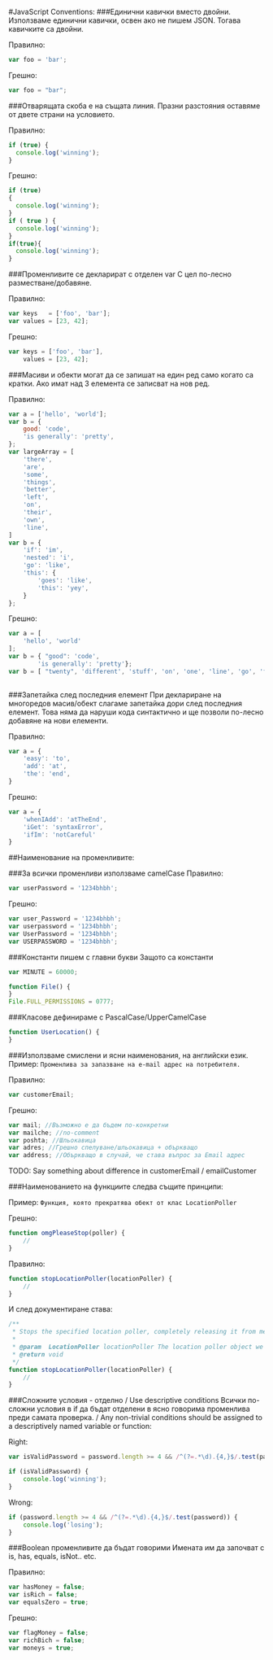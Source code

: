 #JavaScript Conventions:
###Единични кавички вместо двойни.
Използваме единични кавички, освен ако не пишем JSON. Тогава кавичките са двойни.

Правилно:
```js
var foo = 'bar';
```
Грешно:
```js
var foo = "bar";
```
###Отварящата скоба е на същата линия.
Празни разстояния оставяме от двете страни на условието.

Правилно:
```js
if (true) {
  console.log('winning');
}
```
Грешно:
```js
if (true)
{
  console.log('winning');
}
if ( true ) {
  console.log('winning');
}
if(true){
  console.log('winning');
}
```

###Променливите се декларират с отделен var
С цел по-лесно разместване/добавяне.

Правилно:
```js
var keys   = ['foo', 'bar'];
var values = [23, 42];
```
Грешно:
```js
var keys = ['foo', 'bar'],
    values = [23, 42];
```

###Масиви и обекти могат да се запишат на един ред само когато са кратки. 
Ако имат над 3 елемента се записват на нов ред.

Правилно: 
```js
var a = ['hello', 'world'];
var b = {
    good: 'code',
    'is generally': 'pretty',
};
var largeArray = [
    'there', 
    'are',
    'some',
    'things',
    'better',
    'left',
    'on',
    'their',
    'own',
    'line',
] 
var b = {
    'if': 'im',
    'nested': 'i',
    'go': 'like',
    'this': {
        'goes': 'like',
        'this': 'yey',
    }
};
```

Грешно: 
```js
var a = [
    'hello', 'world'
];
var b = { "good": 'code',
        'is generally': 'pretty'};
var b = [ "twenty", 'different', 'stuff', 'on', 'one', 'line', 'go', 'figure', 'what', {they:'are'} ];
 
```


###Запетайка след последния елемент
При деклариране на многоредов масив/обект слагаме запетайка дори след последния елемент. Това няма да наруши кода синтактично и ще позволи по-лесно добавяне на нови елементи. 

Правилно:
```js
var a = {
    'easy': 'to',
    'add': 'at',
    'the': 'end',
}
```

Грешно:
```js
var a = {
    'whenIAdd': 'atTheEnd',
    'iGet': 'syntaxError',
    'ifIm': 'notCareful'
}
```


##Наименование на променливите:

###За всички променливи използваме camelCase
Правилно:
```js
var userPassword = '1234bhbh';
```
Грешно:
```js
var user_Password = '1234bhbh';
var userpassword = '1234bhbh';
var UserPassword = '1234bhbh';
var USERPASSWORD = '1234bhbh';
```

###Константи пишем с главни букви
Защото са константи

```js
var MINUTE = 60000;

function File() {
}
File.FULL_PERMISSIONS = 0777;
```

###Класове дефинираме с PascalCase/UpperCamelCase 
```js
function UserLocation() {
}
```

###Използваме смислени и ясни наименования, на английски език.
Пример: 
    `Променлива за запазване на e-mail адрес на потребителя.`

Правилно:
```js
var customerEmail;
```
Грешно:
```js
var mail; //Възможно е да бъдем по-конкретни
var mailche; //no-comment
var poshta; //Шльокавица
var adres; //Грешно спелуване/шльокавица + объркващо
var address; //Объркващо в случай, че става въпрос за Email адрес
```
TODO: Say something about difference in customerEmail / emailCustomer

###Наименованието на функциите следва същите принципи:

Пример: 
    `Функция, която прекратява обект от клас LocationPoller`

Грешно:
```js
function omgPleaseStop(poller) {
    //
}
```

Правилно:
```js
function stopLocationPoller(locationPoller) {
    //
}
```
И след документиране става:
```js
/**
 * Stops the specified location poller, completely releasing it from memory
 * 
 * @param  LocationPoller locationPoller The location poller object we want to stop
 * @return void
 */
function stopLocationPoller(locationPoller) {
    //
}
```

###Сложните условия - отделно / Use descriptive conditions
Всички по-сложни условия в if да бъдат отделени в ясно говорима променлива преди самата проверка. /
Any non-trivial conditions should be assigned to a descriptively named variable or function:

Right:
```js
var isValidPassword = password.length >= 4 && /^(?=.*\d).{4,}$/.test(password);

if (isValidPassword) {
    console.log('winning');
}
```
Wrong:
```js
if (password.length >= 4 && /^(?=.*\d).{4,}$/.test(password)) {
    console.log('losing');
}
```

###Boolean променливите да бъдат говорими
Имената им да започват с is, has, equals, isNot.. etc.

Правилно:
```js
var hasMoney = false;
var isRich = false;
var equalsZero = true;
```
Грешно:
```js
var flagMoney = false;
var richBich = false;
var moneys = true;
```